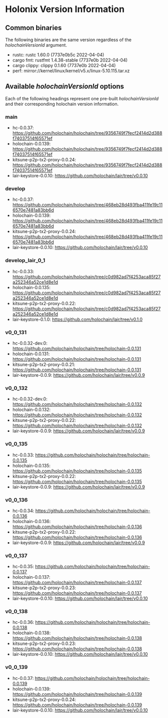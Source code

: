 # Holonix Version Information

## Common binaries
The following binaries are the same version regardless of the _holochainVersionId_ argument.

- rustc: rustc 1.60.0 (7737e0b5c 2022-04-04)
- cargo fmt: rustfmt 1.4.38-stable (7737e0b 2022-04-04)
- cargo clippy: clippy 0.1.60 (7737e0b 2022-04-04)
- perf: mirror://kernel/linux/kernel/v5.x/linux-5.10.115.tar.xz

## Available _holochainVersionId_ options
Each of the following headings represent one pre-built _holochainVersionId_ and their corresponding holochain version information.

### main
- hc-0.0.37: https://github.com/holochain/holochain/tree/9356749f7fecf2414d2d388f74037514f65571ef
- holochain-0.0.139: https://github.com/holochain/holochain/tree/9356749f7fecf2414d2d388f74037514f65571ef
- kitsune-p2p-tx2-proxy-0.0.24: https://github.com/holochain/holochain/tree/9356749f7fecf2414d2d388f74037514f65571ef
- lair-keystore-0.0.10: https://github.com/holochain/lair/tree/v0.0.10

### develop
- hc-0.0.37: https://github.com/holochain/holochain/tree/468eb28d493fba411fe19c116570e7481a83bb6d
- holochain-0.0.139: https://github.com/holochain/holochain/tree/468eb28d493fba411fe19c116570e7481a83bb6d
- kitsune-p2p-tx2-proxy-0.0.24: https://github.com/holochain/holochain/tree/468eb28d493fba411fe19c116570e7481a83bb6d
- lair-keystore-0.0.10: https://github.com/holochain/lair/tree/v0.0.10

### develop_lair_0_1
- hc-0.0.33: https://github.com/holochain/holochain/tree/c0d982ad7f4253aca85f27a252346a52ce1d8e1d
- holochain-0.0.135: https://github.com/holochain/holochain/tree/c0d982ad7f4253aca85f27a252346a52ce1d8e1d
- kitsune-p2p-tx2-proxy-0.0.22: https://github.com/holochain/holochain/tree/c0d982ad7f4253aca85f27a252346a52ce1d8e1d
- lair-keystore-0.1.0: https://github.com/holochain/lair/tree/v0.1.0

### v0_0_131
- hc-0.0.32-dev.0: https://github.com/holochain/holochain/tree/holochain-0.0.131
- holochain-0.0.131: https://github.com/holochain/holochain/tree/holochain-0.0.131
- kitsune-p2p-tx2-proxy-0.0.21: https://github.com/holochain/holochain/tree/holochain-0.0.131
- lair-keystore-0.0.9: https://github.com/holochain/lair/tree/v0.0.9

### v0_0_132
- hc-0.0.32-dev.0: https://github.com/holochain/holochain/tree/holochain-0.0.132
- holochain-0.0.132: https://github.com/holochain/holochain/tree/holochain-0.0.132
- kitsune-p2p-tx2-proxy-0.0.22: https://github.com/holochain/holochain/tree/holochain-0.0.132
- lair-keystore-0.0.9: https://github.com/holochain/lair/tree/v0.0.9

### v0_0_135
- hc-0.0.33: https://github.com/holochain/holochain/tree/holochain-0.0.135
- holochain-0.0.135: https://github.com/holochain/holochain/tree/holochain-0.0.135
- kitsune-p2p-tx2-proxy-0.0.22: https://github.com/holochain/holochain/tree/holochain-0.0.135
- lair-keystore-0.0.9: https://github.com/holochain/lair/tree/v0.0.9

### v0_0_136
- hc-0.0.34: https://github.com/holochain/holochain/tree/holochain-0.0.136
- holochain-0.0.136: https://github.com/holochain/holochain/tree/holochain-0.0.136
- kitsune-p2p-tx2-proxy-0.0.22: https://github.com/holochain/holochain/tree/holochain-0.0.136
- lair-keystore-0.0.9: https://github.com/holochain/lair/tree/v0.0.9

### v0_0_137
- hc-0.0.35: https://github.com/holochain/holochain/tree/holochain-0.0.137
- holochain-0.0.137: https://github.com/holochain/holochain/tree/holochain-0.0.137
- kitsune-p2p-tx2-proxy-0.0.23: https://github.com/holochain/holochain/tree/holochain-0.0.137
- lair-keystore-0.0.10: https://github.com/holochain/lair/tree/v0.0.10

### v0_0_138
- hc-0.0.36: https://github.com/holochain/holochain/tree/holochain-0.0.138
- holochain-0.0.138: https://github.com/holochain/holochain/tree/holochain-0.0.138
- kitsune-p2p-tx2-proxy-0.0.23: https://github.com/holochain/holochain/tree/holochain-0.0.138
- lair-keystore-0.0.10: https://github.com/holochain/lair/tree/v0.0.10

### v0_0_139
- hc-0.0.37: https://github.com/holochain/holochain/tree/holochain-0.0.139
- holochain-0.0.139: https://github.com/holochain/holochain/tree/holochain-0.0.139
- kitsune-p2p-tx2-proxy-0.0.24: https://github.com/holochain/holochain/tree/holochain-0.0.139
- lair-keystore-0.0.10: https://github.com/holochain/lair/tree/v0.0.10
